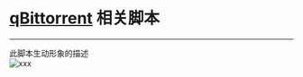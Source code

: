 # [qBittorrent](https://github.com/qbittorrent/qBittorrent) 相关脚本  
------  
此脚本生动形象的描述  
![xxx](https://raw.githubusercontent.com/kysdm/Some-scripts/master/BaiduPCS-Go/img-folder/-277fc80af82b843.gif)
